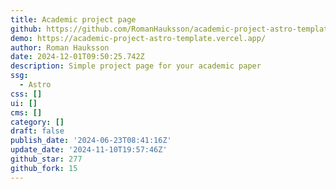 ```yaml
---
title: Academic project page
github: https://github.com/RomanHauksson/academic-project-astro-template
demo: https://academic-project-astro-template.vercel.app/
author: Roman Hauksson
date: 2024-12-01T09:50:25.742Z
description: Simple project page for your academic paper
ssg:
  - Astro
css: []
ui: []
cms: []
category: []
draft: false
publish_date: '2024-06-23T08:41:16Z'
update_date: '2024-11-10T19:57:46Z'
github_star: 277
github_fork: 15
---
```

